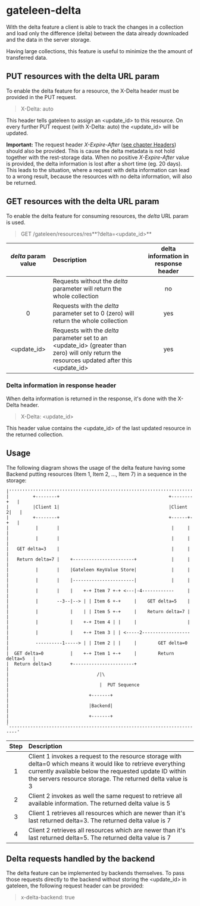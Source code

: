 # gateleen-delta
With the delta feature a client is able to track the changes in a collection and load only the difference (delta) between the data already downloaded 
and the data in the server storage.

Having large collections, this feature is useful to minimize the the amount of transferred data. 

## PUT resources with the delta URL param
To enable the delta feature for a resource, the X-Delta header must be provided in the PUT request.
> X-Delta: auto

This header tells gateleen to assign an \<update_id\> to this resource. On every further PUT request (with X-Delta: auto) the \<update_id\> will be updated.

**Important:** The request header _X-Expire-After_ ([see chapter Headers](../README.md)) should also be provided. This is cause the delta metadata is not hold together with the rest-storage data.
When no positive _X-Expire-After_ value is provided, the delta information is lost after a short time (eg. 20 days).
This leads to the situation, where a request with delta information can lead to a wrong result, because the resources with no delta information, will also be returned. 

## GET resources with the delta URL param
To enable the delta feature for consuming resources, the _delta_ URL param is used.
> GET /gateleen/resources/res**?delta=\<update_id\>**

| _delta_ param value   | Description                              | delta information in response header |
|:---------------------:| :--------------------------------------- | :-----------------------------------:|
| | Requests without the _delta_ parameter will return the whole collection | no |
| 0 | Requests with the _delta_ parameter set to 0 (zero) will return the whole collection | yes |
| \<update_id\> | Requests with the _delta_ parameter set to an \<update_id\> (greater than zero) will only return the resources updated after this \<update_id\> | yes |

### Delta information in response header
When delta information is returned in the response, it's done with the X-Delta header.
> X-Delta: \<update_id\>

This header value contains the \<update_id\> of the last updated resource in the returned collection.

## Usage
The following diagram shows the usage of the delta feature having some Backend putting resources (Item 1, Item 2, ..., Item 7) in a sequence in the storage:

```
|'''''''''''''''''''''''''''''''''''''''''''''''''''''''''''''''''''''''''|
|         +--------+                                         +--------+   |
|         |Client 1|                                         |Client 2|   |
|         +--------+                                         +------+-+   |
|          |       |                                          |     |     |
|          |       |                                          |     |     |
|   GET delta=3    |                                          |     |     |
|   Return delta=7 |    +-----------------------+             |     |     |
|          |       |    |Gateleen KeyValue Store|             |     |     |
|          |       |    |-----------------------|             |     |     |
|          |       |    |    +-+ Item 7 +-+ <---|-4------------     |     |
|          |       --3--|--> | | Item 6 +-+     |    GET delta=5    |     |
|          |            |    | | Item 5 +-+     |    Return delta=7 |     |
|          |            |    +-+ Item 4 | |     |                   |     |
|          |            |    +-+ Item 3 | | <-----2------------------     |
|          ----------1-----> | | Item 2 | |     |        GET delta=0      |
|  GET delta=0          |    +-+ Item 1 +-+     |        Return delta=5   |
|  Return delta=3       +-----------------------+                         |
|                                 /|\                                     |
|                                  |  PUT Sequence                        |
|                              +-------+                                  |
|                              |Backend|                                  |
|                              +-------+                                  |
`-------------------------------------------------------------------------'
```
| Step | Description | 
|:----:| :---------- |
| 1 | Client 1 invokes a request to the resource storage with delta=0 which means it would like to retrieve everything currently available below the requested update ID within the servers resource storage. The returned delta value is 3 |
| 2 | Client 2 invokes as well the same request to retrieve all available information. The returned delta value is 5 |
| 3 | Client 1 retrieves all resources which are newer than it's last returned delta=3. The returned delta value is 7 |
| 4 | Client 2 retrieves all resources which are newer than it's last returned delta=5. The returned delta value is 7 |

## Delta requests handled by the backend
The delta feature can be implemented by backends themselves. To pass those requests directly to the backend without storing the \<update_id\> in gateleen, the following request header can be provided:
> x-delta-backend: true